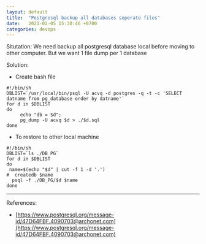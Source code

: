 ```yaml
---
layout: default
title:  "Postgresql backup all databases seperate files"
date:   2021-02-05 15:30:46 +0700
categories: devops
---
```


Situtation: We need backup all postgresql database local before moving to other computer. But we want 1 file dump per 1 database

Solution:
- Create bash file

```
#!/bin/sh
DBLIST=`/usr/local/bin/psql -U acvq -d postgres -q -t -c 'SELECT
datname from pg_database order by datname'`
for d in $DBLIST
do
     echo "db = $d";
     pg_dump -U acvq $d > ./$d.sql
done

```

- To restore to other local machine

```
#!/bin/sh
DBLIST=`ls ./DB_PG`
for d in $DBLIST
do
 name=$(echo "$d" | cut -f 1 -d '.')
#  createdb $name
  psql -f ./DB_PG/$d $name
done
```

---
References:
- [https://www.postgresql.org/message-id/47D64FBF.4090703@archonet.com](https://www.postgresql.org/message-id/47D64FBF.4090703@archonet.com)
